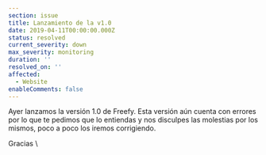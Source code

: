 ```yaml
---
section: issue
title: Lanzamiento de la v1.0
date: 2019-04-11T00:00:00.000Z
status: resolved
current_severity: down
max_severity: monitoring
duration: ''
resolved_on: ''
affected:
  - Website
enableComments: false
---
```

Ayer lanzamos la versión 1.0 de Freefy. Esta versión aún cuenta con errores por lo que te pedimos que lo entiendas y nos disculpes las molestias por los mismos, poco a poco los iremos corrigiendo.

Gracias
\
